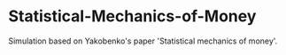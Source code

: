 # Statistical-Mechanics-of-Money
Simulation based on Yakobenko's paper 'Statistical mechanics of money'. 
